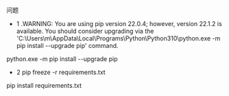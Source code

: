 



问题

+ 1 .WARNING: You are using pip version 22.0.4; however, version 22.1.2 is available.
You should consider upgrading via the 'C:\Users\m\AppData\Local\Programs\Python\Python310\python.exe -m pip install --upgrade pip' command.

python.exe -m pip install --upgrade pip

+ 2 pip freeze -r requirements.txt

pip install requirements.txt


